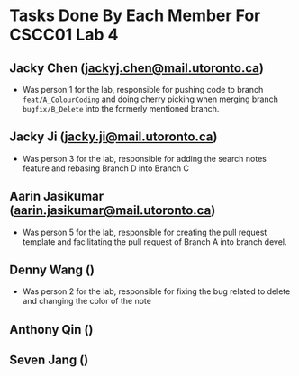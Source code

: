 # Tasks Done By Each Member For CSCC01 Lab 4

## Jacky Chen (jackyj.chen@mail.utoronto.ca)
- Was person 1 for the lab, responsible for pushing code to branch ```feat/A_ColourCoding``` and doing cherry picking when merging branch ```bugfix/B_Delete``` into the formerly mentioned branch.

## Jacky Ji (jacky.ji@mail.utoronto.ca)
- Was person 3 for the lab, responsible for adding the search notes feature and rebasing Branch D into Branch C

## Aarin Jasikumar (aarin.jasikumar@mail.utoronto.ca)
- Was person 5 for the lab, responsible for creating the pull request template and facilitating the pull request of Branch A into branch devel.

## Denny Wang ()
- Was person 2 for the lab, responsible for fixing the bug related to delete and changing the color of the note

## Anthony Qin ()

## Seven Jang ()
